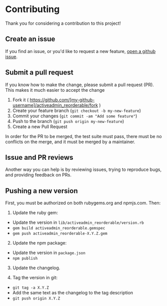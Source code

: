 # Contributing

Thank you for considering a contribution to this project!

## Create an issue

If you find an issue, or you'd like to request a new feature, [open a github issue](https://github.com/dkniffin/activeadmin_reorderable/issues/new).

## Submit a pull request

If you know how to make the change, please submit a pull request (PR). This makes it much easier to
accept the change

1. Fork it ( https://github.com/[my-github-username]/activeadmin_reorderable/fork )
2. Create your feature branch (`git checkout -b my-new-feature`)
3. Commit your changes (`git commit -am "Add some feature"`)
4. Push to the branch (`git push origin my-new-feature`)
5. Create a new Pull Request

In order for the PR to be merged, the test suite must pass, there must be no conflicts on the
merge, and it must be merged by a maintainer.

## Issue and PR reviews

Another way you can help is by reviewing issues, trying to reproduce bugs, and providing feedback on PRs.

## Pushing a new version

First, you must be authorized on both rubygems.org and npmjs.com. Then:

1. Update the ruby gem:
  - Update the version in `lib/activeadmin_reorderable/version.rb`
  - `gem build activeadmin_reorderable.gemspec`
  - `gem push activeadmin_reorderable-X.Y.Z.gem`

2. Update the npm package:
  - Update the version in `package.json`
  - `npm publish`

3. Update the changelog.

4. Tag the version in git:
  - `git tag -a X.Y.Z`
  - Add the same text as the changelog to the tag description
  - `git push origin X.Y.Z`
